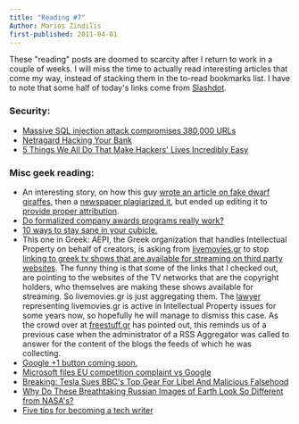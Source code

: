 ```yaml
---
title: "Reading #7"
Author: Marios Zindilis
first-published: 2011-04-01
---
```


These "reading" posts are doomed to scarcity after I return to work in a couple of weeks. I will miss the time to actually read interesting articles that come my way, instead of stacking them in the to-read bookmarks list. I have to note that some half of today's links come from <a href="http://slashdot.org">Slashdot</a>.

<!-- read more -->

<h3>Security:</h3>
<ul><li><a href="http://www.net-security.org/secworld.php?id=10833">Massive SQL injection attack compromises 380,000 URLs</a></li>
<li><a href="http://snosoft.blogspot.com/2010/04/hacking-your-bank.html">Netragard Hacking Your Bank</a></li>
<li><a href="http://www.cracked.com/article_18962_5-things-we-all-do-that-make-hackers-lives-incredibly-easy.html">5 Things We All Do That Make Hackers' Lives Incredibly Easy</a></li>
</ul>
<h3>Misc geek reading:</h3>
<ul><li>An interesting story, on how this guy <a href="http://iandennismiller.com/blog/2011/03/petite-lap-giraffes/">wrote an article on fake dwarf giraffes</a>, then a <a href="http://iandennismiller.com/blog/2011/03/total-bummer-longislandpress-com-plagiarism-and-coverup/">newspaper plagiarized it</a>, but ended up editing it to <a href="http://www.longislandpress.com/2011/03/28/petite-lap-giraffes-real-or-directv-marketing-campaign/">provide proper attribution</a>.</li>
<li><a href="http://www.techrepublic.com/blog/career/do-formalized-company-awards-programs-really-work/2963">Do formalized company awards programs really work?</a></li>
<li><a href="http://www.techrepublic.com/blog/10things/10-ways-to-stay-sane-in-your-cubicle/947">10 ways to stay sane in your cubicle.</a></li>
<li>This one in Greek: AEPI, the Greek organization that handles Intellectual Property on behalf of creators, is asking from <a href="http://www.livemovies.gr/">livemovies.gr</a> to stop <a href="http://news.kathimerini.gr/4dcgi/_w_articles_civ_1_26/03/2011_436872">linking to greek tv shows that are available for streaming on third party websites</a>. The funny thing is that some of the links that I checked out, are pointing to the websites of the TV networks that are the copyright holders, who themselves are making these shows available for streaming. So livemovies.gr is just aggregating them. The <a href="http://elawyer.blogspot.com/">lawyer</a> representing livemovies.gr is active in Intellectual Property issues for some years now, so hopefully he will manage to dismiss this case. As the crowd over at <a href="http://www.freestuff.gr/forums/viewtopic.php?t=55435">freestuff.gr</a> has pointed out, this reminds us of a previous case when the administrator of a RSS Aggregator was called to answer for the content of the blogs the feeds of which he was collecting.</li>
<li><a href="http://pureinfotech.com/2011/03/30/google-is-introducing-the-like-button-sorry-i-meant-the-1-button/">Google +1 button coming soon.</a></li>
<li><a href="http://www.reuters.com/article/2011/03/31/us-microsoft-google-idUSTRE72U1IN20110331">Microsoft files EU competition complaint vs Google</a></li>
<li><a href="http://www.motorauthority.com/blog/1057579_breaking-tesla-sues-bbcs-top-gear-for-libel-and-malicious-falsehood">Breaking: Tesla Sues BBC's Top Gear For Libel And Malicious Falsehood</a></li>
<li><a href="http://gizmodo.com/#!5787176/this-is-the-moon-and-the-earth-like-you-have-never-seen-them-before">Why Do These Breathtaking Russian Images of Earth Look So Different from NASA's?</a></li>
<li><a href="http://www.techrepublic.com/blog/five-tips/five-tips-for-becoming-a-tech-writer/748?tag=nl.e101">Five tips for becoming a tech writer</a></li>
</ul>
